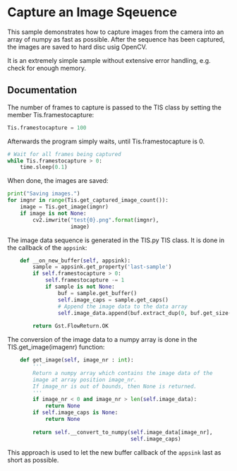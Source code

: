# Capture an Image Sqeuence
This sample demonstrates how to capture images from the camera into
an array of numpy as fast as possible. After the sequence has been 
captured, the images are saved to hard disc usig OpenCV.

It is an extremely simple sample without extensive error handling,
e.g. check for enough memory.

## Documentation
The number of frames to capture is passed to the TIS class
by setting the member Tis.framestocapture:

```Python
Tis.framestocapture = 100
```

Afterwards the program simply waits, until Tis.framestocapture
is 0.
```Python
# Wait for all frames being captured
while Tis.framestocapture > 0:
    time.sleep(0.1)
```

When done, the images are saved:

```Python
print("Saving images.")
for imgnr in range(Tis.get_captured_image_count()):
    image = Tis.get_image(imgnr)
    if image is not None:
        cv2.imwrite("test{0}.png".format(imgnr),
                    image)
```

The image data sequence is generated in the TIS.py TIS class. It is done  in the callback of the `appsink`:

```Python
    def __on_new_buffer(self, appsink):
        sample = appsink.get_property('last-sample')
        if self.framestocapture > 0:
            self.framestocapture -= 1
            if sample is not None:
                buf = sample.get_buffer()
                self.image_caps = sample.get_caps()
                # Append the image data to the data array
                self.image_data.append(buf.extract_dup(0, buf.get_size()))
                
        return Gst.FlowReturn.OK
```

The conversion of the image data to a numpy array is done in the
TIS.get_image(imagenr) function: 

```Python
    def get_image(self, image_nr : int):
        '''
        Return a numpy array which contains the image data of the 
        image at array position image_nr.
        If image_nr is out of bounds, then None is returned.
        '''
        if image_nr < 0 and image_nr > len(self.image_data):
            return None
        if self.image_caps is None:
            return None
        
        return self.__convert_to_numpy(self.image_data[image_nr],
                                       self.image_caps)
```

This approach is used to let the new buffer callback of the `appsink` last as short as possible.